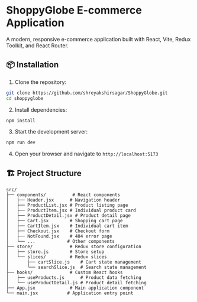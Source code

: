 # ShoppyGlobe E-commerce Application

A modern, responsive e-commerce application built with React, Vite, Redux Toolkit, and React Router.

## 📦 Installation

1. Clone the repository:
```bash
git clone https://github.com/shreyakshirsagar/ShoppyGlobe.git
cd shoppyglobe
```

2. Install dependencies:
```bash
npm install
```

3. Start the development server:
```bash
npm run dev
```

4. Open your browser and navigate to `http://localhost:5173`

## 🏗️ Project Structure

```
src/
├── components/          # React components
│   ├── Header.jsx      # Navigation header
│   ├── ProductList.jsx # Product listing page
│   ├── ProductItem.jsx # Individual product card
│   ├── ProductDetail.jsx # Product detail page
│   ├── Cart.jsx        # Shopping cart page
│   ├── CartItem.jsx    # Individual cart item
│   ├── Checkout.jsx    # Checkout form
│   ├── NotFound.jsx    # 404 error page
│   └── ...            # Other components
├── store/              # Redux store configuration
│   ├── store.js        # Store setup
│   └── slices/         # Redux slices
│       ├── cartSlice.js    # Cart state management
│       └── searchSlice.js  # Search state management
├── hooks/              # Custom React hooks
│   ├── useProducts.js      # Product data fetching
│   └── useProductDetail.js # Product detail fetching
├── App.jsx             # Main application component
└── main.jsx           # Application entry point
```